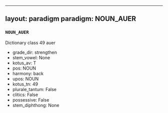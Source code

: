 
---
layout: paradigm
paradigm: NOUN_AUER
---
### ` NOUN_AUER `

Dictionary class 49 auer
* grade_dir: strengthen
* stem_vowel: None
* kotus_av: T
* pos: NOUN
* harmony: back
* upos: NOUN
* kotus_tn: 49
* plurale_tantum: False
* clitics: False
* possessive: False
* stem_diphthong: None

